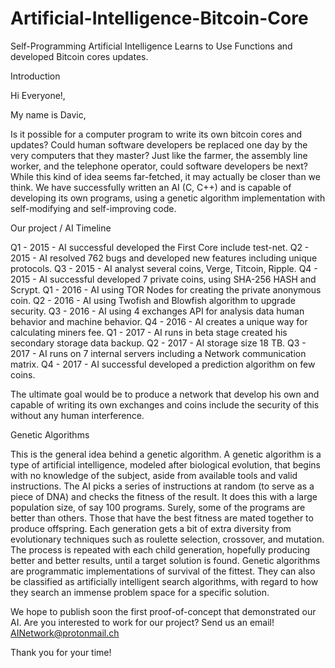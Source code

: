 # Artificial-Intelligence-Bitcoin-Core
Self-Programming Artificial Intelligence Learns to Use Functions and developed Bitcoin cores updates.

Introduction

Hi Everyone!,

My name is Davic,

Is it possible for a computer program to write its own bitcoin cores and updates? Could human software developers be replaced one day by the very computers that they master? Just like the farmer, the assembly line worker, and the telephone operator, could software developers be next? While this kind of idea seems far-fetched, it may actually be closer than we think. We have successfully written an AI (C, C++) and is capable of developing its own programs, using a genetic algorithm implementation with self-modifying and self-improving code.

Our project / AI Timeline

Q1 - 2015 - AI successful developed the First Core include test-net.
Q2 - 2015 - AI resolved 762 bugs and developed new features including unique protocols.
Q3 - 2015 - AI analyst several coins, Verge, Titcoin, Ripple.
Q4 - 2015 - AI successful developed 7 private coins, using SHA-256 HASH and Scrypt.
Q1 - 2016 - AI using TOR Nodes for creating the private anonymous coin.
Q2 - 2016 - AI using Twofish and Blowfish algorithm to upgrade security.
Q3 - 2016 - AI using 4 exchanges API for analysis data human behavior and machine behavior.
Q4 - 2016 - AI creates a unique way for calculating miners fee.
Q1 - 2017 - AI runs in beta stage created his secondary storage data backup.
Q2 - 2017 - AI storage size 18 TB.
Q3 - 2017 - AI runs on 7 internal servers including a Network communication matrix.
Q4 - 2017 - AI successful developed a prediction algorithm on few coins.

The ultimate goal would be to produce a network that develop his own and capable of writing its own exchanges and coins include the security of this without any human interference.

Genetic Algorithms

This is the general idea behind a genetic algorithm. A genetic algorithm is a type of artificial intelligence, modeled after biological evolution, that begins with no knowledge of the subject, aside from available tools and valid instructions. The AI picks a series of instructions at random (to serve as a piece of DNA) and checks the fitness of the result. It does this with a large population size, of say 100 programs. Surely, some of the programs are better than others. Those that have the best fitness are mated together to produce offspring. Each generation gets a bit of extra diversity from evolutionary techniques such as roulette selection, crossover, and mutation. The process is repeated with each child generation, hopefully producing better and better results, until a target solution is found. Genetic algorithms are programmatic implementations of survival of the fittest. They can also be classified as artificially intelligent search algorithms, with regard to how they search an immense problem space for a specific solution.

We hope to publish soon the first proof-of-concept that demonstrated our AI.
Are you interested to work for our project? Send us an email! AINetwork@protonmail.ch

Thank you for your time! 
